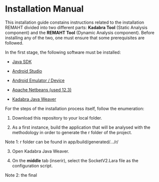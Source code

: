 # Installation Manual

This installation guide constains instructions related to the installation REMAHT divided into two different parts: **Kadabra Tool** (Static Analysis component) and the **REMAHT Tool** (Dynamic Analysis component). Before installing any of the two, one must ensure that some prerequisites are followed. 

In the first stage, the following software must be installed:

  - [Java SDK](https://www.oracle.com/pt/java/technologies/javase/javase-jdk8-downloads.html) 
  
  - [Android Studio](https://developer.android.com/studio?gclid=Cj0KCQjwkZiFBhD9ARIsAGxFX8Aipaq7tc9u3yKlWyLQrfQ1Y5uf4ZeKiN0Oqvc0UDgw2HBcdNHH6joaArRPEALw_wcB&gclsrc=aw.ds)
  
  - [Android Emulator / Device](https://developer.android.com/studio/run/managing-avds)
  
  - [Apache Netbeans (used 12.3)](https://netbeans.apache.org/download/index.html)

  - [Kadabra Java Weaver](http://specs.fe.up.pt/tools/kadabra/)


For the steps of the installation process itself, follow the enumeration:

 1. Download this repository to your local folder.
 
 2. As a first instance, build the application that will be analysed with the methodology in order to generate the r folder of the project. 
 
Note 1: r folder can be found in app/build/generated/.../r/ 

 3. Open Kadabra Java Weaver.
 
 4. On the **middle** tab (inserir), select the SocketV2.Lara file as the configuration script.

Note 2: the final
